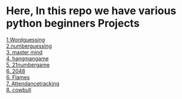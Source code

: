 <h1>Here, In this repo we have various python beginners Projects</h1>
<a href='https://github.com/NaReddyJashwanthReddy/basicpythonprojects/blob/main/wordguessing/pythoncode.py'>1.Wordguessing</a><br>
<a href='https://github.com/NaReddyJashwanthReddy/basicpythonprojects/blob/main/numberguessing/pythoncode.py'>2.numberguessing</a>
<br>
<a href='https://github.com/NaReddyJashwanthReddy/basicpythonprojects/blob/main/mastermind/pythoncode.py'>3. master mind</a>
<br>
<a href='https://github.com/NaReddyJashwanthReddy/basicpythonprojects/blob/main/hangmangame/pythoncode.py'>4. hangmangame</a>
<br>
<a href='https://github.com/NaReddyJashwanthReddy/basicpythonprojects/blob/main/21numbergame/pythoncode.py'>5. 21numbergame</a>
<br>
<a href='https://github.com/NaReddyJashwanthReddy/basicpythonprojects/blob/main/2048/pythoncode.py'>6. 2048</a>
<br>
<a href='https://github.com/NaReddyJashwanthReddy/basicpythonprojects/blob/main/Flames/pythoncode.py'>6. Flames</a>
<br>
<a href='https://github.com/NaReddyJashwanthReddy/basicpythonprojects/blob/main/attendancetracking/pythoncode.py'>7. Attendancetracking</a>
<br>
<a href='https://github.com/NaReddyJashwanthReddy/basicpythonprojects/blob/main/cowbull/pythoncode.py'>8. cowbull</a>










